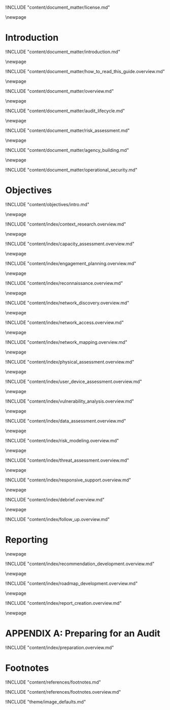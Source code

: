 	
<!-- License -->

!INCLUDE "content/document_matter/license.md"

\newpage

<!-- Introduction -->

# Introduction

!INCLUDE "content/document_matter/introduction.md"

\newpage

!INCLUDE "content/document_matter/how_to_read_this_guide.overview.md"

\newpage

<!-- Overview -->

!INCLUDE "content/document_matter/overview.md"

\newpage

<!-- Audit Lifecyce -->

!INCLUDE "content/document_matter/audit_lifecycle.md"

\newpage
<!-- Risk Modeling -->

!INCLUDE "content/document_matter/risk_assessment.md"

\newpage
<!-- Agency Building -->

!INCLUDE "content/document_matter/agency_building.md"

\newpage
<!-- Operational Security -->

!INCLUDE "content/document_matter/operational_security.md"


# Objectives

!INCLUDE "content/objectives/intro.md"

\newpage
<!-- Audit Scoping-->

!INCLUDE "content/index/context_research.overview.md"

\newpage

!INCLUDE "content/index/capacity_assessment.overview.md"

\newpage
<!-- Engagement Planning-->

!INCLUDE "content/index/engagement_planning.overview.md"

\newpage
<!-- Recon-->

!INCLUDE "content/index/reconnaissance.overview.md"

\newpage
<!-- Network Discovery-->

!INCLUDE "content/index/network_discovery.overview.md"

\newpage
<!-- Network Access -->

!INCLUDE "content/index/network_access.overview.md"

\newpage
<!-- Network Mapping -->

!INCLUDE "content/index/network_mapping.overview.md"

\newpage
<!-- Physical Assessment -->

!INCLUDE "content/index/physical_assessment.overview.md"

\newpage
<!-- User Device Assessment -->

!INCLUDE "content/index/user_device_assessment.overview.md"

\newpage
<!-- Vulnerability Analysis -->

!INCLUDE "content/index/vulnerability_analysis.overview.md"

\newpage
<!-- Data Assessment (assets) -->

!INCLUDE "content/index/data_assessment.overview.md"

\newpage
<!-- Risk Modeling -->

!INCLUDE "content/index/risk_modeling.overview.md"

\newpage
<!-- Threat Assessment -->

!INCLUDE "content/index/threat_assessment.overview.md"

\newpage
<!-- Responsive Support -->

!INCLUDE "content/index/responsive_support.overview.md"

\newpage
<!-- Debrief -->

!INCLUDE "content/index/debrief.overview.md"


\newpage
<!-- Follow Up -->

!INCLUDE "content/index/follow_up.overview.md"

# Reporting

\newpage
<!-- Recommendation Development -->

!INCLUDE "content/index/recommendation_development.overview.md"

\newpage
<!-- Roadmap Development -->

!INCLUDE "content/index/roadmap_development.overview.md"

\newpage
<!-- Reporting Creation -->

!INCLUDE "content/index/report_creation.overview.md"

\newpage

# APPENDIX A: Preparing for an Audit

<!-- Audit Prep-->
!INCLUDE "content/index/preparation.overview.md"

# Footnotes

<!-- Load Footnotes -->
!INCLUDE "content/references/footnotes.md"

<!-- Update Footnotes for overview -->
!INCLUDE "content/references/footnotes.overview.md"

<!-- Load Default Images -->
!INCLUDE "theme/image_defaults.md"

